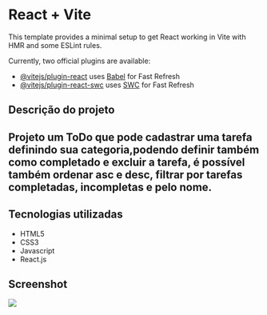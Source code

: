 # React + Vite

This template provides a minimal setup to get React working in Vite with HMR and some ESLint rules.

Currently, two official plugins are available:

- [@vitejs/plugin-react](https://github.com/vitejs/vite-plugin-react/blob/main/packages/plugin-react/README.md) uses [Babel](https://babeljs.io/) for Fast Refresh
- [@vitejs/plugin-react-swc](https://github.com/vitejs/vite-plugin-react-swc) uses [SWC](https://swc.rs/) for Fast Refresh

## Descrição do projeto

<h2> Projeto um ToDo que pode cadastrar uma tarefa definindo sua categoria,podendo definir também como completado e excluir a tarefa, é possível também ordenar asc e desc, filtrar por tarefas completadas, incompletas e pelo nome.</h2>

## Tecnologias utilizadas

<ul>
  <li>HTML5</li>
  <li>CSS3</li>
  <li>Javascript</li>
  <li>React.js</li>
</ul>

## Screenshot

<img src="Video_1692359685.gif">


